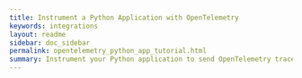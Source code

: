 ```yaml
---
title: Instrument a Python Application with OpenTelemetry
keywords: integrations
layout: readme
sidebar: doc_sidebar
permalink: opentelemetry_python_app_tutorial.html
summary: Instrument your Python application to send OpenTelemetry trace data to Tanzu Observability. 
--- 
```

